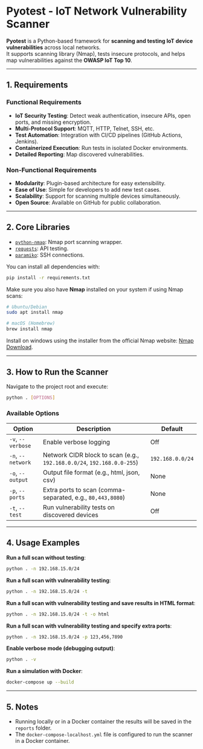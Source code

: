 # Pyotest - IoT Network Vulnerability Scanner

**Pyotest** is a Python-based framework for **scanning and testing IoT device vulnerabilities** across local networks.  
It supports scanning library (Nmap), tests insecure protocols, and helps map vulnerabilities against the **OWASP IoT Top 10**.

---

## 1. Requirements

### Functional Requirements

- **IoT Security Testing**: Detect weak authentication, insecure APIs, open ports, and missing encryption.
- **Multi-Protocol Support**: MQTT, HTTP, Telnet, SSH, etc.
- **Test Automation**: Integration with CI/CD pipelines (GitHub Actions, Jenkins).
- **Containerized Execution**: Run tests in isolated Docker environments.
- **Detailed Reporting**: Map discovered vulnerabilities.

### Non-Functional Requirements

- **Modularity**: Plugin-based architecture for easy extensibility.
- **Ease of Use**: Simple for developers to add new test cases.
- **Scalability**: Support for scanning multiple devices simultaneously.
- **Open Source**: Available on GitHub for public collaboration.

---

## 2. Core Libraries

- [`python-nmap`](https://pypi.org/project/python-nmap/): Nmap port scanning wrapper.
- [`requests`](https://requests.readthedocs.io/): API testing.
- [`paramiko`](http://www.paramiko.org/): SSH connections.

You can install all dependencies with:

```bash
pip install -r requirements.txt
```

Make sure you also have **Nmap** installed on your system if using Nmap scans:

```bash
# Ubuntu/Debian
sudo apt install nmap

# macOS (Homebrew)
brew install nmap
```

Install on windows using the installer from the official Nmap website: [Nmap Download](https://nmap.org/download.html).

---

## 3. How to Run the Scanner

Navigate to the project root and execute:

```bash
python . [OPTIONS]
```

### Available Options

| Option               | Description                                                             | Default                   |
|----------------------|-------------------------------------------------------------------------|---------------------------|
| `-v`, `--verbose`    | Enable verbose logging                                                  | Off                       |
| `-n`, `--network`    | Network CIDR block to scan (e.g., `192.168.0.0/24`, `192.168.0.0-255`)  | `192.168.0.0/24`          |
| `-o`, `--output`     | Output file format (e.g., html, json, csv)                              | None                      |
| `-p`, `--ports`      | Extra ports to scan (comma-separated, e.g., `80,443,8080`)              | None                      |
| `-t`, `--test`       | Run vulnerability tests on discovered devices                           | Off                       |

---

## 4. Usage Examples

**Run a full scan without testing**:

```bash
python . -n 192.168.15.0/24
```

**Run a full scan with vulnerability testing**:

```bash
python . -n 192.168.15.0/24 -t
```

**Run a full scan with vulnerability testing and save results in HTML format**:

```bash
python . -n 192.168.15.0/24 -t -o html
```

**Run a full scan with vulnerability testing and specify extra ports**:

```bash
python . -n 192.168.15.0/24 -p 123,456,7890
```

**Enable verbose mode (debugging output)**:

```bash
python . -v
```

**Run a simulation with Docker**:

```bash
docker-compose up --build 
```
---

## 5. Notes

- Running locally or in a Docker container the results will be saved in the `reports` folder.
- The `docker-compose-localhost.yml` file is configured to run the scanner in a Docker container.

